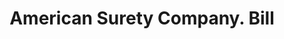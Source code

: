 ---
doi: 10.7916/D83R24V5
date_other: '1908'
date_other_textual: '1908'
form: printed ephemera
genre:
- Invoices
name:
- American Surety Company
object_in_context_url: https://biggert.cul.columbia.edu/items/view/ave_biggert_00042
subject_hierarchical_geographic:
- Denver, Colorado, United States
subject_name:
- American Surety Company
title: American Surety Company. Bill
sort_title: American Surety Company. Bill
call_number: ave_biggert_00042
coordinates:
- 39.761944444444445,-104.88111111111111
pid: ave_biggert_00042
identifiers: ave_biggert_00042
thumbnail: https://derivativo-3.library.columbia.edu/iiif/2/ldpd:343001/full/!256,256/0/native.jpg
permalink: "/items/ave_biggert_00042/"
layout: iiif-image-page
---